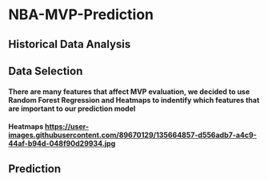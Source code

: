 # NBA-MVP-Prediction

## Historical Data Analysis

## Data Selection
#### There are many features that affect MVP evaluation, we decided to use Random Forest Regression and Heatmaps to indentify which features that are important to our prediction model

#### Heatmaps https://user-images.githubusercontent.com/89670129/135664857-d556adb7-a4c9-44af-b94d-048f90d29934.jpg

## Prediction 
